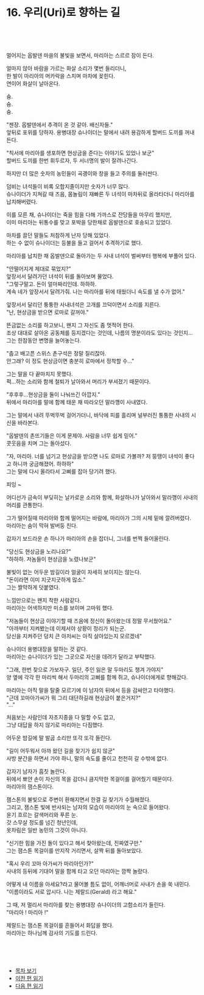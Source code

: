 # 16. 우리(Uri)로 향하는 길 <br>
<br><br><br>

멀어지는 옵발덴 마을의 불빛을 보면서, 마리아는 스르르 잠이 든다.<br>

얼마지 않아 바람을 가르는 화살 소리가 몇번 들리더니,  
한 발이 마리아의 머카락을 스치며 마차에 꽂힌다.  
연이어 화살이 날아온다.<br>

슝.  
슝.  
슝.<br>

"젠장. 옵발덴에서 추격이 온 것 같아. 배신자들."  
앞뒤로 포위를 당하자. 용병대장 슈나이더는 말에서 내려 용감하게 할버드 도끼를 꺼내든다.<br>

"칙서에 마리아를 생포하면 현상금을 준다는 이야기도 있었나 보군"  
할버드 도끼를 한번 휘두르자, 두 서너명의 발이 잘려나간다.<br>

하지만 더 많은 숫자의 농민들이 곡괭이와 창을 들고 주의를 둘러싼다.<br>

덤비는 녀석들이 비록 오합지졸이지만 숫자가 너무 많다.  
슈나이더가 지쳐갈 때 즈음, 몸놀림이 재빠른 두 녀석이 마차뒤로 올라타더니 마리아를 납치해버렸다.<br>

이를 모른 채, 슈나이더는 죽을 힘을 다해 가까스로 잔당들을 마무리 했지만,  
이미 마리아는 뒤통수를 맞고 포박을 당한채로 옵발덴으로 호송되고 있었다.<br>

마차를 끌던 말들도 처참하게 난자 당해 있었다.  
하는 수 없이 슈나이더는 등불을 들고 걸어서 추격하기로 했다.<br>

마리아를 납치한 채 옵발덴으로 돌아가는 두 사내 녀석이 벌써부터 행복에 부풀어 있다.<br>

"안떨어지게 제대로 묶었지?"  
앞장서서 달려가던 녀석이 뒤를 돌아보며 물었다.  
"그렇구말고. 돈이 얼마짜리인데. 하하하.  
계속 네가 앞장서서 달려가줘. 나는 마리아를 뒤에 태웠더니 속도를 낼 수가 없어."<br>

앞장서서 달리던 퉁퉁한 사내녀석은 고개를 끄덕이면서 소리를 지른다.  
"난, 현상금을 받으면 로마로 갈꺼야."<br>

뜬금없는 소리를 하고보니, 왠지 그 자신도 좀 멋적어 한다.  
조상 대대로 살아온 공동체를 등지겠다는 것인데, 나름의 명분이라도 있다는 것인지...  
그는 한참동안 변명을 늘어놓는다.<br>

"춥고 배고픈 스위스 촌구석은 정말 질리잖아.  
안그래? 이 정도 현상금이면 충분히 로마에서 정착할 수..."<br>

그는 말을 다 끝마치지 못했다.  
퍽...하는 소리와 함께 철퇴가 날아와서 머리가 부셔졌기 때문이다.<br>

"후후후...현상금을 둘이 나눠쓰긴 아깝지."  
뒤에서 마리아를 말에 함께 태운 채 따라오던 말라깽이 사내였다.<br>

그는 말에서 내려 뚜벅뚜벅 걸어가더니, 바닥에 피를 흘리며 널부러진 퉁퉁한 사내의 시신을 바라본다.<br>

"옵발덴의 촌뜨기들은 이게 문제야. 사람을 너무 쉽게 믿어."  
콧웃음을 치며 그는 돌아섰다.<br>

"자, 마리아. 너를 넘기고 현상금을 받으면 나도 로마로 가볼까? 저 뚱땡이 녀석이 좋다고 하니까 궁금해졌어. 하하하"  
그는 말에 다시 올라타서 고삐를 잡아 당기려 했다.<br>

피잉 ~<br>

어디선가 금속이 부딪히는 날카로운 소리와 함께, 화살하나가 날아와서 말라깽이 사내의 머리를 관통한다.<br>

그가 떨어질때 마리아와 함께 떨어지는 바람에, 마리아가 그의 시체 밑에 깔려버렸다.  
마리아는 숨이 막혀 발버둥 친다.<br>

갑자기 보드라운 손 하나가 마리아의 손을 잡더니, 그녀를 번쩍 들어올린다.<br>

"당신도 현상금을 노리나요?"  
"하하하. 저놈들이 현상금을 노렸나보군"<br>

불빛이 없는 어두운 밤길이라 얼굴이 자세히 보이지는 않는다.  
"돈이라면 이미 지긋지긋하게 많소."  
그는 짤막하게 덧붙였다.<br>

느낌만으로는 왠지 착한 사람같다.  
마리아는 어색하지만 미소를 보이며 고마워 했다.<br>

"저놈들이 현상금 이야기할 때 즈음에 정신이 돌아왔는데 정말 무서웠어요."  
"아까부터 지켜봤는데 이제서야 상황이 정리가 되는군.  
당신을 지켜주던 덩치 큰 아저씨는 아직 살아있는지 모르겠네"<br>

슈나이더 용병대장을 말하는 것 같다.  
마리아는 슈나이더가 있는 그곳으로 자신을 데려가 달라고 부탁했다.<br>

"그래, 한번 찾으로 가보자구. 일단, 주인 잃은 말 두마리도 챙겨 가야지"  
양 옆에 각각 한 마리씩 해서 두마리의 고삐를 함께 쥐고, 슈나이더에게로 향해갔다.<br>

마리아는 아직 말을 탈줄 모르기에 이 남자의 뒤에서 등을 감싸안고 타야했다.  
"근데 꼬마아가씨가 뭐 그리 대단하길래 현상금이 붙은거지?"  
"..."<br>

처음보는 사람인데 자초지종을 다 말할 수도 없고,  
그냥 대답을 하지 않기로 마리아는 다짐했다.<br>

어두운 밤길에 말 발굽 소리만 또각 또각 들린다.<br>

"길이 어두워서 아까 왔던 길을 찾기가 쉽지 않군"  
사방 분간을 하면서 가야 하니, 말의 속도를 줄이고 천천히 갈 수밖에 없다.<br>

갑자기 남자가 흠칫 놀란다.  
뒤에서 뽀얀 손이 자신의 목을 감더니 큼지막한 목걸이를 걸어줬기 때문이다.  
마리아의 잼스톤이다.<br>

잼스톤의 불빛으로 주변이 환해지면서 한결 길 찾기가 수월해졌다.  
그리고, 잼스톤 빛에 반사되는 남자의 모습이 마리아의 눈 속으로 들어왔다.  
윤기 흐르는 갈색머리와 푸른 눈.  
갓 스무살 정도를 넘긴 청년인데,  
옷차림은 일반 농민의 그것이 아니다.<br>

"신기한 힘을 가진 돌이 있다고 해서 찾아왔는데, 진짜였구만."  
그는 잼스톤 목걸이를 만지작 거리면서, 살짝 뒤를 돌아보았다.<br>

"혹시 우리 꼬마 아가씨가 마리아인가?"  
사내의 등뒤에 기대어 말을 함께 타고 오던 마리아는 깜짝 놀랐다.<br>

어떻게 내 이름을 아세요?라고 물어볼 틈도 없이, 어깨너머로 사내가 손을 쑥 내민다.  
"이름이라도 서로 압시다. 나는 제랄드(Gerald) 라고 해요."<br>

그 때, 저 멀리서 마리아를 찾는 용병대장 슈나이더의 고함소리가 들린다.  
"마리아 ! 마리아 !"<br>

제랄드는 잼스톤 목걸이를 흔들어서 화답을 했다.  
마리아는 하나님께 감사의 기도를 드린다.<br>


<br><br><br>
* [목차 보기](content_kr.md) <br>
* [이전 편 읽기](/01_gemston/KR/KR_15.md)
* [다음 편 읽기](/01_gemston/KR/KR_17.md)